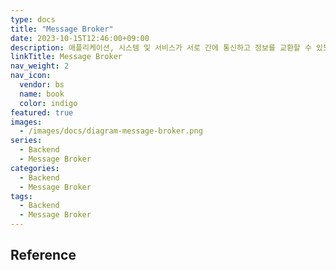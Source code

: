 ```yaml
---
type: docs
title: "Message Broker"
date: 2023-10-15T12:46:00+09:00
description: 애플리케이션, 시스템 및 서비스가 서로 간에 통신하고 정보를 교환할 수 있도록 해주는 소프트웨어
linkTitle: Message Broker
nav_weight: 2
nav_icon:
  vendor: bs
  name: book
  color: indigo
featured: true
images:
  - /images/docs/diagram-message-broker.png
series:
  - Backend
  - Message Broker
categories:
  - Backend
  - Message Broker
tags:
  - Backend
  - Message Broker
---
```


## Reference
